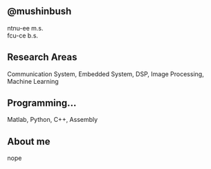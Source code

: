 ## @mushinbush
ntnu-ee m.s.  
fcu-ce b.s.

## Research Areas
Communication System, Embedded System, DSP, Image Processing, Machine Learning
## Programming...
Matlab, Python, C++, Assembly

## About me  
nope
